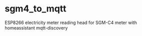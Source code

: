 # sgm4_to_mqtt
ESP8266 electricity meter reading head for SGM-C4 meter with homeassistant mqtt-discovery
